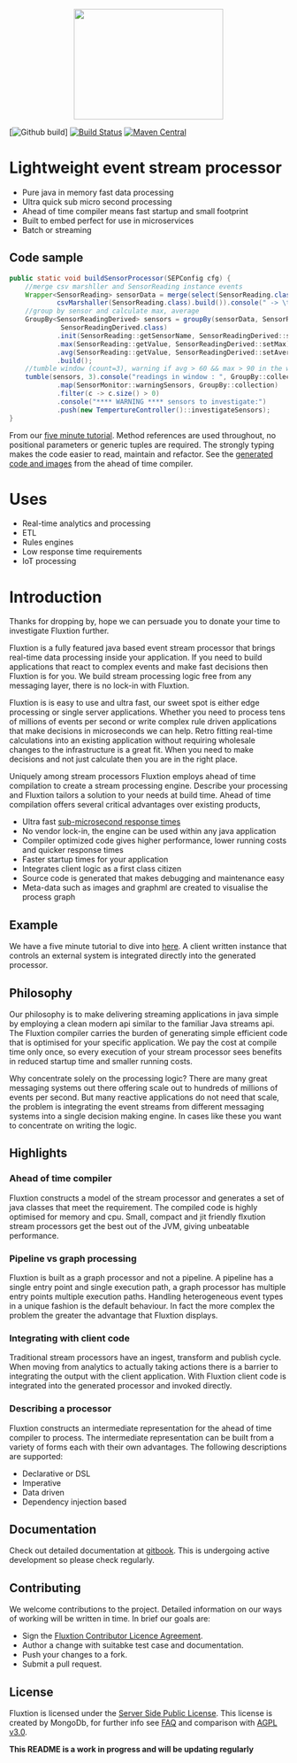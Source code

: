 <p align="center">
    <img width="270" height="200" src="images/Fluxtion_logo.png">
</p>

[![Github build](https://github.com/v12technology/fluxtion/workflows/.github/workflows/main.yml/badge.svg)]
[![Build Status](https://travis-ci.org/v12technology/fluxtion.svg?branch=master)](https://travis-ci.org/v12technology/fluxtion)
[![Maven Central](https://maven-badges.herokuapp.com/maven-central/com.fluxtion/fluxtion-api/badge.svg)](https://maven-badges.herokuapp.com/maven-central/com.fluxtion/fluxtion-api)
# Lightweight event stream processor
 - Pure java in memory fast data processing 
 - Ultra quick sub micro second processing
 - Ahead of time compiler means fast startup and small footprint
 - Built to embed perfect for use in microservices 
 - Batch or streaming
## Code sample
```java
public static void buildSensorProcessor(SEPConfig cfg) {
    //merge csv marshller and SensorReading instance events
    Wrapper<SensorReading> sensorData = merge(select(SensorReading.class),
            csvMarshaller(SensorReading.class).build()).console(" -> \t");
    //group by sensor and calculate max, average
    GroupBy<SensorReadingDerived> sensors = groupBy(sensorData, SensorReading::getSensorName, 
             SensorReadingDerived.class)
            .init(SensorReading::getSensorName, SensorReadingDerived::setSensorName)
            .max(SensorReading::getValue, SensorReadingDerived::setMax)
            .avg(SensorReading::getValue, SensorReadingDerived::setAverage)
            .build();
    //tumble window (count=3), warning if avg > 60 && max > 90 in the window for a sensor
    tumble(sensors, 3).console("readings in window : ", GroupBy::collection)
            .map(SensorMonitor::warningSensors, GroupBy::collection)
            .filter(c -> c.size() > 0)
            .console("**** WARNING **** sensors to investigate:")
            .push(new TempertureController()::investigateSensors);
}
```
From our [five minute tutorial](https://github.com/v12technology/fluxtion-quickstart/tree/master). 
Method references are used throughout, no positional parameters or generic tuples are required. The strongly typing makes the code easier to read, maintain and refactor. See the [generated code and images](https://github.com/v12technology/fluxtion-quickstart/tree/master/src/main/resources/com/fluxtion/quickstart/roomsensor/generated) from the ahead of time compiler.
# Uses
 - Real-time analytics and processing
 - ETL
 - Rules engines
 - Low response time requirements
 - IoT processing
# Introduction
Thanks for dropping by, hope we can persuade you to donate your time to investigate Fluxtion further.

Fluxtion is a fully featured java based event stream processor that brings real-time data processing inside your application. If you need to build applications that react to complex events and make fast decisions then Fluxtion is for you. We build stream processing logic free from any messaging layer, there is no lock-in with Fluxtion.

Fluxtion is is easy to use and ultra fast, our sweet spot is either edge processing or single server applications. Whether you need to process tens of millions of events per second or write complex rule driven applications that make decisions in microseconds we can help. Retro fitting real-time calculations into an existing application without requiring wholesale changes to the infrastructure is a great fit. When you need to make decisions and not just calculate then you are in the right place.

Uniquely among stream processors Fluxtion employs ahead of time compilation to create a stream processing engine. Describe your processing and Fluxtion tailors a solution to your needs at build time. Ahead of time compilation offers several critical advantages over existing products, 
 - Ultra fast [sub-microsecond response times](http://fluxtion.com/solutions/high-performance-flight-analysis/)
 - No vendor lock-in, the engine can be used within any java application
 - Compiler optimized code gives higher performance, lower running costs and quicker response times
 - Faster startup times for your application
 - Integrates client logic as a first class citizen 
 - Source code is generated that makes debugging and maintenance easy
 - Meta-data such as images and graphml are created to visualise the process graph
## Example
We have a five minute tutorial to dive into [here](https://github.com/v12technology/fluxtion-quickstart/tree/master).  A client written instance that controls an external system is integrated directly into the generated processor. 
## Philosophy
Our philosophy is to make delivering streaming applications in java simple by employing a clean modern api similar to the familiar Java streams api. The Fluxtion compiler carries the burden of generating simple efficient code that is optimised for your specific application. We pay the cost at compile time only once, so every execution of your stream processor sees benefits in reduced startup time and smaller running costs.

Why concentrate solely on the processing logic? There are many great messaging systems out there offering scale out to hundreds of millions of events per second. But many reactive applications do not need that scale, the problem is integrating the event streams from different messaging systems into a single decision making engine. In cases like these you want to concentrate on writing the logic. 
## Highlights
### Ahead of time compiler
Fluxtion constructs a model of the stream processor and generates a set of java classes that meet the requirement. The compiled code is highly optimised for memory and cpu. Small, compact and jit friendly flxution stream processors get the best out of the JVM, giving unbeatable performance. 
### Pipeline vs graph processing
Fluxtion is built as a graph processor and not a pipeline. A pipeline has a single entry point and single execution path, a graph processor has multiple entry points multiple execution paths. Handling heterogeneous event types in a unique fashion is the default behaviour. In fact the more complex the problem the greater the advantage that Fluxtion displays. 
### Integrating with client code
Traditional stream processors have an ingest, transform and publish cycle. When moving from analytics to actually taking actions there is a barrier to integrating the output with the client application. With Fluxtion client code is integrated into the generated processor and invoked directly. 
### Describing a processor
Fluxtion constructs an intermediate representation for the ahead of time compiler to process. The intermediate representation can be built from a variety of forms each with their own advantages. The following descriptions are supported:
 - Declarative or DSL
 - Imperative
 - Data driven
 - Dependency injection based

## Documentation
Check out detailed documentation at [gitbook](https://fluxtion.gitbook.io/docs/).
This is undergoing active development so please check regularly.
## Contributing
We welcome contributions to the project. Detailed information on our ways of working will be written in time. In brief our goals are:

* Sign the [Fluxtion Contributor Licence Agreement](https://github.com/v12technology/fluxtion/blob/master/contributorLicenseAgreement).
* Author a change with suitabke test case and documentation.
* Push your changes to a fork.
* Submit a pull request.
## License
Fluxtion is licensed under the [Server Side Public License](https://www.mongodb.com/licensing/server-side-public-license). This license is created by MongoDb, for further info see [FAQ](https://www.mongodb.com/licensing/server-side-public-license/faq) and comparison with [AGPL v3.0](https://www.mongodb.com/licensing/server-side-public-license/faq).

**This README is a work in progress and will be updating regularly**
